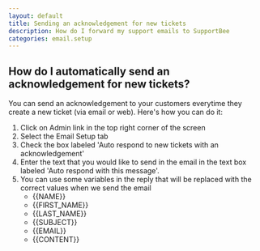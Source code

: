 ```yaml
---
layout: default
title: Sending an acknowledgement for new tickets 
description: How do I forward my support emails to SupportBee
categories: email.setup
---
```


How do I automatically send an acknowledgement for new tickets?
---------------------------------------------------------------

You can send an acknowledgement to your customers everytime they create a new ticket (via email or web). Here's how you can do it:

1. Click on Admin link in the top right corner of the screen
2. Select the Email Setup tab
3. Check the box labeled 'Auto respond to new tickets with an acknowledgement'
4. Enter the text that you would like to send in the email in the text box labeled 'Auto respond with this message'.
5. You can use some variables in the reply that will be replaced with the correct values when we send the email
    * \{\{NAME\}\}
    * \{\{FIRST_NAME\}\}
    * \{\{LAST_NAME\}\}
    * \{\{SUBJECT\}\}
    * \{\{EMAIL\}\}
    * \{\{CONTENT\}\}
